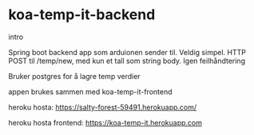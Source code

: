 # koa-temp-it-backend

intro

Spring boot backend app som arduionen sender til.
Veldig simpel. HTTP POST til /temp/new, med kun et tall som string body. 
Igen feilhåndtering

Bruker postgres for å lagre temp verdier

appen brukes sammen med koa-temp-it-frontend

heroku hosta:
https://salty-forest-59491.herokuapp.com/

heroku hosta frontend:
https://koa-temp-it.herokuapp.com
